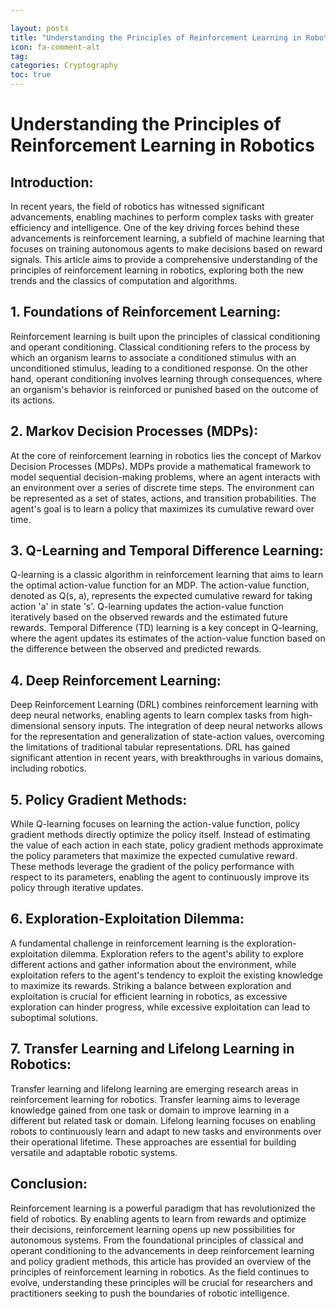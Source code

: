 ```yaml
---

layout: posts
title: "Understanding the Principles of Reinforcement Learning in Robotics"
icon: fa-comment-alt
tag:      
categories: Cryptography
toc: true
---
```




# Understanding the Principles of Reinforcement Learning in Robotics

## Introduction:
In recent years, the field of robotics has witnessed significant advancements, enabling machines to perform complex tasks with greater efficiency and intelligence. One of the key driving forces behind these advancements is reinforcement learning, a subfield of machine learning that focuses on training autonomous agents to make decisions based on reward signals. This article aims to provide a comprehensive understanding of the principles of reinforcement learning in robotics, exploring both the new trends and the classics of computation and algorithms.

## 1. Foundations of Reinforcement Learning:
Reinforcement learning is built upon the principles of classical conditioning and operant conditioning. Classical conditioning refers to the process by which an organism learns to associate a conditioned stimulus with an unconditioned stimulus, leading to a conditioned response. On the other hand, operant conditioning involves learning through consequences, where an organism's behavior is reinforced or punished based on the outcome of its actions.

## 2. Markov Decision Processes (MDPs):
At the core of reinforcement learning in robotics lies the concept of Markov Decision Processes (MDPs). MDPs provide a mathematical framework to model sequential decision-making problems, where an agent interacts with an environment over a series of discrete time steps. The environment can be represented as a set of states, actions, and transition probabilities. The agent's goal is to learn a policy that maximizes its cumulative reward over time.

## 3. Q-Learning and Temporal Difference Learning:
Q-learning is a classic algorithm in reinforcement learning that aims to learn the optimal action-value function for an MDP. The action-value function, denoted as Q(s, a), represents the expected cumulative reward for taking action 'a' in state 's'. Q-learning updates the action-value function iteratively based on the observed rewards and the estimated future rewards. Temporal Difference (TD) learning is a key concept in Q-learning, where the agent updates its estimates of the action-value function based on the difference between the observed and predicted rewards.

## 4. Deep Reinforcement Learning:
Deep Reinforcement Learning (DRL) combines reinforcement learning with deep neural networks, enabling agents to learn complex tasks from high-dimensional sensory inputs. The integration of deep neural networks allows for the representation and generalization of state-action values, overcoming the limitations of traditional tabular representations. DRL has gained significant attention in recent years, with breakthroughs in various domains, including robotics.

## 5. Policy Gradient Methods:
While Q-learning focuses on learning the action-value function, policy gradient methods directly optimize the policy itself. Instead of estimating the value of each action in each state, policy gradient methods approximate the policy parameters that maximize the expected cumulative reward. These methods leverage the gradient of the policy performance with respect to its parameters, enabling the agent to continuously improve its policy through iterative updates.

## 6. Exploration-Exploitation Dilemma:
A fundamental challenge in reinforcement learning is the exploration-exploitation dilemma. Exploration refers to the agent's ability to explore different actions and gather information about the environment, while exploitation refers to the agent's tendency to exploit the existing knowledge to maximize its rewards. Striking a balance between exploration and exploitation is crucial for efficient learning in robotics, as excessive exploration can hinder progress, while excessive exploitation can lead to suboptimal solutions.

## 7. Transfer Learning and Lifelong Learning in Robotics:
Transfer learning and lifelong learning are emerging research areas in reinforcement learning for robotics. Transfer learning aims to leverage knowledge gained from one task or domain to improve learning in a different but related task or domain. Lifelong learning focuses on enabling robots to continuously learn and adapt to new tasks and environments over their operational lifetime. These approaches are essential for building versatile and adaptable robotic systems.

## Conclusion:
Reinforcement learning is a powerful paradigm that has revolutionized the field of robotics. By enabling agents to learn from rewards and optimize their decisions, reinforcement learning opens up new possibilities for autonomous systems. From the foundational principles of classical and operant conditioning to the advancements in deep reinforcement learning and policy gradient methods, this article has provided an overview of the principles of reinforcement learning in robotics. As the field continues to evolve, understanding these principles will be crucial for researchers and practitioners seeking to push the boundaries of robotic intelligence.